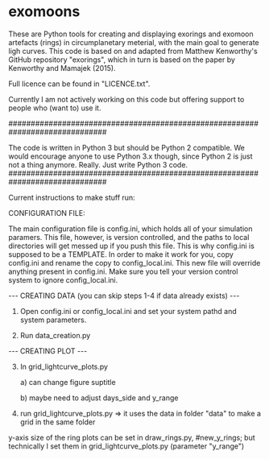 # exomoons

These are Python tools for creating and displaying exorings and exomoon artefacts (rings) in circumplanetary meterial,
with the main goal to generate ligh curves.
This code is based on and adapted from Matthew Kenworthy's GitHub repository "exorings", which in turn is based on
the paper by Kenworthy and Mamajek (2015).

Full licence can be found in "LICENCE.txt".

Currently I am not actively working on this code but offering support to people who (want to) use it.

##############################################################################

The code is written in Python 3 but should be Python 2 compatible. We would encourage anyone to use Python 3.x though, since Python 2 is just not a thing anymore. Really. Just write Python 3 code.
##############################################################################

Current instructions to make stuff run:


CONFIGURATION FILE:

The main configuration file is config.ini, which holds all of your simulation paramers. This file,
however, is version controlled, and the paths to local directories will get messed up if you push this
file. This is why config.ini is supposed to be a TEMPLATE. In order to make it work for you,
copy config.ini and rename the copy to config_local.ini. This new file will override anything present
in config.ini. Make sure you tell your version control system to ignore config_local.ini.


--- CREATING DATA (you can skip steps 1-4 if data already exists) ---

1) Open config.ini or config_local.ini and set your system pathd and system parameters.

2) Run data_creation.py

--- CREATING PLOT ---

3) In grid_lightcurve_plots.py

    a) can change figure suptitle
    
    b) maybe need to adjust days_side and y_range

4) run grid_lightcurve_plots.py
    => it uses the data in folder "data" to make a grid in the same folder


y-axis size of the ring plots can be set in draw_rings.py, #new_y_rings; but technically I set them in grid_lightcurve_plots.py (parameter "y_range")
